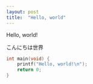 ```yaml
---
layout: post
title:  "Hello, world"
---
```


Hello, world!

こんにちは世界

```c
int main(void) {
    printf("Hello, world!\n");
    return 0;
}
```